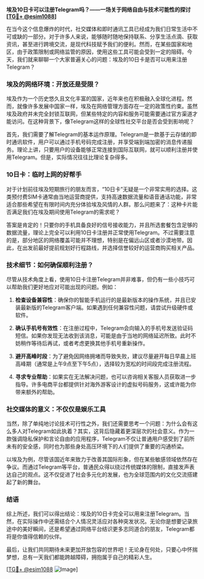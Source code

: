 **埃及10日卡可以注册Telegram吗？——一场关于网络自由与技术可能性的探讨[[TG💪+ @esim1088](https://t.me/s/esim1088)]**

在当今这个信息爆炸的时代，社交媒体和即时通讯工具已经成为我们日常生活中不可或缺的一部分。对于许多人来说，能够随时随地保持联系、分享生活点滴、获取资讯，甚至进行跨境交流，是现代科技赋予我们的便利。然而，在某些国家和地区，由于政策限制或网络监管的原因，使用这些工具可能会受到一定的阻碍。今天，我们就来聊聊一个大家普遍关心的问题：埃及的10日卡是否可以用来注册Telegram？

### 埃及的网络环境：开放还是受限？

埃及作为一个历史悠久且文化丰富的国家，近年来也在积极融入全球化进程。然而，就像许多发展中国家一样，埃及在网络管理方面存在一定的政策性约束。虽然埃及政府并未完全封锁互联网，但某些特定的内容和服务可能需要通过官方渠道才能访问。在这种背景下，像Telegram这样的全球性社交平台是否会受到影响呢？

首先，我们需要了解Telegram的基本运作原理。Telegram是一款基于云存储的即时通讯软件，用户可以通过手机号码完成注册，并享受端到端加密的消息传递服务。理论上讲，只要用户的设备能够正常连接到国际互联网，就可以顺利注册并使用Telegram。但是，实际情况往往比理论复杂得多。

### 10日卡：临时上网的好帮手

对于计划前往埃及短期旅行的朋友而言，“10日卡”无疑是一个非常实用的选择。这类预付费SIM卡通常由当地运营商提供，支持高速数据流量和语音通话功能，非常适合那些希望在有限时间内充分体验埃及风情的人群。那么问题来了：这种卡片能否满足我们在埃及期间使用Telegram的需求呢？

答案是肯定的！只要你的手机具备良好的信号接收能力，并且所选套餐包含足够的数据流量，理论上完全可以利用10日卡注册并正常使用Telegram。不过需要注意的是，部分地区的网络覆盖可能并不理想，特别是在偏远山区或者沙漠地带。因此，在出发前最好提前规划好行程路线，并选择信誉较好的运营商购买相关产品。

### 技术细节：如何确保顺利注册？

尽管从技术角度上看，使用10日卡注册Telegram并非难事，但仍有一些小技巧可以帮助我们更好地应对可能出现的问题。例如：

1. **检查设备兼容性**：确保你的智能手机运行的是最新版本的操作系统，并且已安装最新版的Telegram客户端。如果遇到任何兼容性问题，请尝试升级硬件或软件。
   
2. **确认手机号有效性**：在注册过程中，Telegram会向输入的手机号发送验证码短信。如果你发现无法收到该消息，可能是由于当地的网络延迟所致。此时不妨稍作等待后再试，或者考虑更换其他手机号重新操作。

3. **避开高峰时段**：为了避免因网络拥堵而导致失败，建议尽量避开每日早晨上班高峰期（通常是上午9点至下午5点），选择较为宽松的时间段完成注册流程。

4. **寻求专业帮助**：如果实在无法解决问题，也可以咨询相关客服人员获取进一步指导。许多电商平台都提供针对海外游客设计的虚拟号码服务，这或许能为你带来额外的帮助。

### 社交媒体的意义：不仅仅是娱乐工具

当然，除了单纯地讨论技术可行性之外，我们还需要思考一个问题：为什么会有这么多人对Telegram如此执着？其实，这背后隐藏着更深层次的社会意义。作为一款强调隐私保护和言论自由的应用程序，Telegram不仅让普通用户感受到了前所未有的安全感，同时也为那些身处高压环境下的人们提供了重要的沟通桥梁。

以埃及为例，尽管该国近年来致力于改善其国际形象，但在某些敏感领域依然存在争议。而通过Telegram等平台，普通民众得以绕过传统媒体的限制，直接发声表达自己的观点。这不仅促进了社会多元化的发展，也为全球范围内的文化交流搭建起了新的舞台。

### 结语

综上所述，我们可以得出结论：埃及的10日卡完全可以用来注册Telegram。当然，在实际操作中还需结合个人情况灵活应对各种突发状况。无论你是想要记录旅途中的美好瞬间，还是希望通过网络平台结识更多志同道合的朋友，Telegram都将是你值得信赖的伙伴。

最后，让我们共同期待未来更加开放包容的世界吧！无论身在何处，只要心中怀揣梦想，总有一天我们都能跨越障碍，拥抱属于自己的精彩人生。

[[TG💪+ @esim1088](https://t.me/s/esim1088) ![Image](https://i.postimg.cc/4NQfJmqS/Snipaste-2025-05-13-00-14-12.png)]